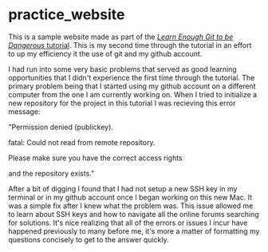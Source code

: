 # practice_website

This is a sample website made as part of the [*Learn Enough Git to be Dangerous* tutorial](http://learnenough.com/git-tutorial).  This is my second time through the tutorial in an effort to up my efficiency it the use of git and my github account. 

I had run into some very basic problems that served as good learning opportunities that I didn't experience the first time through the tutorial.  The primary problem being that I started using my github account on a different computer from the one I am currently working on.  When I tried to initialize a new repository for the project in this tutorial I was recieving this error message:

 "Permission denied (publickey).

fatal: Could not read from remote repository.

Please make sure you have the correct access rights

and the repository exists."

After a bit of digging I found that I had not setup a new SSH key in my terminal or in my github account once I began working on this new Mac.  It was a simple fix after I knew what the problem was.  This issue allowed me to learn about SSH keys and how to navigate all the online forums searching for solutions.  It's nice realizing that all of the errors or issues I incur have happened previously to many before me, it's more a matter of formatting my questions concisely to get to the answer quickly.
